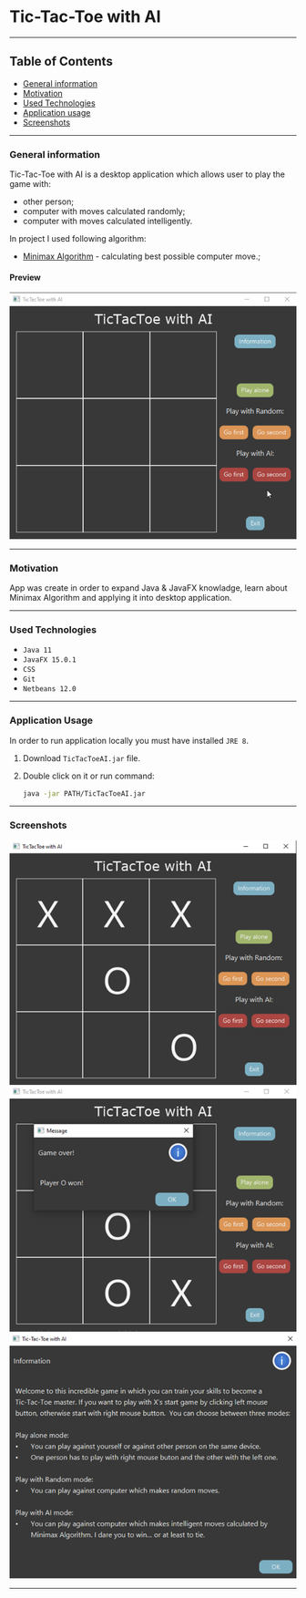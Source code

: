 # Tic-Tac-Toe with AI
---

## Table of Contents
* [General information](#general-information)
* [Motivation](#motivation)
* [Used Technologies](#used-technologies)
* [Application usage](#application-usage)
* [Screenshots](#screenshots)

---

### General information

Tic-Tac-Toe with AI is a desktop application which allows user to play the game with:
* other person;
* computer with moves calculated randomly;
* computer with moves calculated intelligently.

In project I used following algorithm:

* <a href="https://en.wikipedia.org/wiki/Minimax">Minimax Algorithm</a> - calculating best possible computer move.;

#### Preview

<img src="https://github.com/KKofta/Tic-Tac-Toe-AI/blob/master/Preview/Preview.gif">

---

### Motivation

App was create in order to expand Java & JavaFX knowladge, learn about Minimax Algorithm and applying it into desktop application. 

---

### Used Technologies
* `Java 11`
* `JavaFX 15.0.1`
* `CSS`
* `Git`
* `Netbeans 12.0`

---

### Application Usage
In order to run application locally you must have installed `JRE 8`. 

1. Download `TicTacToeAI.jar` file. 

2. Double click on it or run command: 
    ```bash
    java -jar PATH/TicTacToeAI.jar
    ```

---

### Screenshots

<img src="https://github.com/KKofta/Tic-Tac-Toe-AI/blob/master/Preview/View.png">
<img src="https://github.com/KKofta/Tic-Tac-Toe-AI/blob/master/Preview/Message.png">
<img src="https://github.com/KKofta/Tic-Tac-Toe-AI/blob/master/Preview/Information.png">

---

